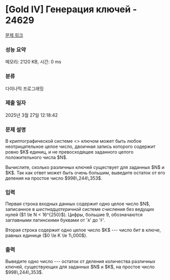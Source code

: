 # [Gold IV] Генерация ключей - 24629 

[문제 링크](https://www.acmicpc.net/problem/24629) 

### 성능 요약

메모리: 2120 KB, 시간: 0 ms

### 분류

다이나믹 프로그래밍

### 제출 일자

2025년 3월 27일 12:18:42

### 문제 설명

<p>В криптографической системе <<EasyCrypt>> ключом может быть любое неотрицательное целое число, двоичная запись которого содержит ровно $K$ единиц, и не превосходящее заданного целого положительного числа $N$.</p>

<p>Вычислите, сколько различных ключей существует для заданных $N$ и $K$. Так как ответ может быть очень большим, выведите остаток от его деления на простое число $998\,244\,353$.</p>

### 입력 

 <p>Первая строка входных данных содержит одно целое число $N$, записанное в <em>шестнадцатеричной</em> системе счисления без ведущих  нулей ($1 \le N < 16^{250}$). Цифры, большие 9, обозначаются заглавными латинскими буквами от '<code>A</code>' до '<code>F</code>'.</p>

<p>Вторая строка содержит одно целое число $K$ --- число бит в ключе, равных единице ($0 \le K \le 1\,000$).</p>

### 출력 

 <p>Выведите одно число --- остаток от деления количества различных ключей, существующих для заданных $N$ и $K$, на простое число $998\,244\,353$.</p>

